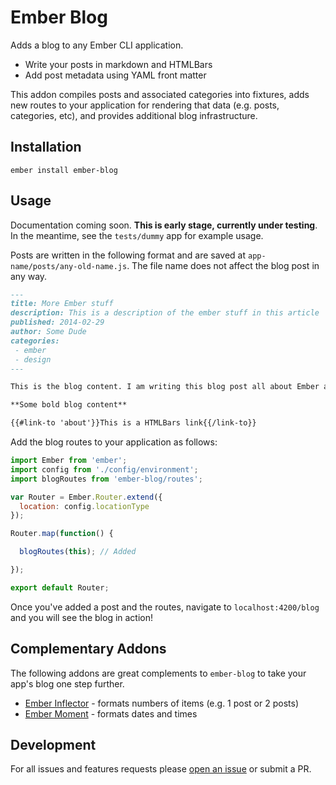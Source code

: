 # Ember Blog

Adds a blog to any Ember CLI application.

- Write your posts in markdown and HTMLBars
- Add post metadata using YAML front matter

This addon compiles posts and associated categories into fixtures, adds new routes to your application for rendering that data (e.g. posts, categories, etc), and provides additional blog infrastructure.

## Installation

```
ember install ember-blog
```

## Usage

Documentation coming soon. **This is early stage, currently under testing**. In the meantime, see the `tests/dummy` app for example usage.

Posts are written in the following format and are saved at `app-name/posts/any-old-name.js`. The file name does not affect the blog post in any way.

```markdown
---
title: More Ember stuff
description: This is a description of the ember stuff in this article
published: 2014-02-29
author: Some Dude
categories:
 - ember
 - design
---

This is the blog content. I am writing this blog post all about Ember and stuff. This is a lot more content for markdown parsing.

**Some bold blog content**

{{#link-to 'about'}}This is a HTMLBars link{{/link-to}}

```

Add the blog routes to your application as follows:

```js
import Ember from 'ember';
import config from './config/environment';
import blogRoutes from 'ember-blog/routes';

var Router = Ember.Router.extend({
  location: config.locationType
});

Router.map(function() {

  blogRoutes(this); // Added

});

export default Router;
```

Once you've added a post and the routes, navigate to `localhost:4200/blog` and you will see the blog in action!

## Complementary Addons

The following addons are great complements to `ember-blog` to take your app's blog one step further.

- [Ember Inflector](https://github.com/stefanpenner/ember-inflector) - formats numbers of items (e.g. 1 post or 2 posts)
- [Ember Moment](https://github.com/stefanpenner/ember-moment) - formats dates and times

## Development

For all issues and features requests please [open an issue](https://github.com/sir-dunxalot/ember-blog/issues/new) or submit a PR.
